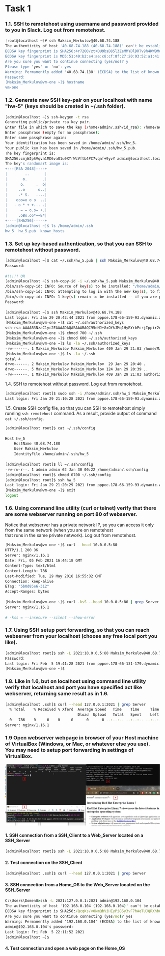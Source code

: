 # Task 1
### 1.1. SSH to remotehost using username and password provided to you in Slack. Log out from remotehost.
```bash
[root@localhost ~]# ssh Maksim_Merkulov@40.68.74.188
The authenticity of host '40.68.74.188 (40.68.74.188)' can't be established.
ECDSA key fingerprint is SHA256:4r72O0/zt+DU9bsD85l3ZeMMYDlDRTv9h4KWBMoekKY.
ECDSA key fingerprint is MD5:51:49:b2:e4:ae:c8:cf:8f:27:20:93:52:a1:41:14:75.
Are you sure you want to continue connecting (yes/no)? y
Please type 'yes' or 'no': yes
Warning: Permanently added '40.68.74.188' (ECDSA) to the list of known hosts.
Password:
[Maksim_Merkulov@vm-one ~]$ hostname
vm-one
```
### 1.2. Generate new SSH key-pair on your localhost with name "hw-5" (keys should be created in ~/.ssh folder).
```bash
[admin@localhost ~]$ ssh-keygen -t rsa
Generating public/private rsa key pair.
Enter file in which to save the key (/home/admin/.ssh/id_rsa): /home/admin/.ssh/hw_5
Enter passphrase (empty for no passphrase):
Enter same passphrase again:
Your identification has been saved in /home/admin/.ssh/hw_5.
Your public key has been saved in /home/admin/.ssh/hw_5.pub.
The key fingerprint is:
SHA256:cmjWJpSVqva1MD6va81u0XYrWcVftb4PC7vqnf+9yvY admin@localhost.localdomain
The key's randomart image is:
+---[RSA 2048]----+
|        ..       |
|       o.       .|
|      o.     .  o|
|     ..o      o..|
|     .* S.   ....|
|    ooo=o o o  ..|
|   . o * + +... .|
|      = = o.o= +.|
|     .oBo.oo*==E*|
+----[SHA256]-----+
[admin@localhost ~]$ ls /home/admin/.ssh
hw_5  hw_5.pub  known_hosts
```
### 1.3. Set up key-based authentication, so that you can SSH to remotehost without password.
```bash
[admin@localhost ~]$ cat ~/.ssh/hw_5.pub | ssh Maksim_Merkulov@40.68.74.188 "mkdir -p ~/.ssh && chmod 0700 ~/.ssh && cat >  ~/.ssh/authorized_keys"
Password:

#!!!!! OR
[admin@localhost ~]$ ssh-copy-id -i ~/.ssh/hw_5.pub Maksim_Merkulov@40.68.74.188
/bin/ssh-copy-id: INFO: Source of key(s) to be installed: "/home/admin/.ssh/hw_5.pub"
/bin/ssh-copy-id: INFO: attempting to log in with the new key(s), to filter out any that are already installed
/bin/ssh-copy-id: INFO: 1 key(s) remain to be installed -- if you are prompted now it is to install the new keys
Password:

[admin@localhost ~]$ ssh Maksim_Merkulov@40.68.74.188                                                      Password:
Last login: Fri Jan 29 20:42:44 2021 from pppoe.178-66-159-93.dynamic.avangarddsl.ru
[Maksim_Merkulov@vm-one ~]$ cat ~/.ssh/authorized_keys
ssh-rsa AAAAB3NzaC1yc2EAAAADAQABAAABAQC95eNJ+8xOYkJMq1HyRYrbPcrjIppir2oHxU+CvAdlBmXIgGMPAZ3ihgapWy8wG1EpPIoFrIl9QxhxKXv2NlrsD5n7cBFpJBx7qcuUE0QulUZJwGs6Ie92/ET8oPiZRtkGDMj9UXjW4yj+hW+aHv5iY0n1fs6HszKArOL6TWXc1Jw39vT28RwKfP1Z2HK3xNerjTt7i06qU4GasxMJEVUqCxz0qeLipPYhDj/uOWTmi6stUYO6IpdOSgCBGF6eEih2WmKCin8NAYEJ7iAyBoOMAfp2Ey3smyGsvnYMwu4yDVGcJYns+jstmdZ1t23jLLXyVC2YxIygGjRscpw/c/0X admin@localhost.localdomain
[Maksim_Merkulov@vm-one ~]$ chmod 700 ~/.ssh
[Maksim_Merkulov@vm-one ~]$ chmod 600 ~/.ssh/authorized_keys
[Maksim_Merkulov@vm-one ~]$ ls -la ~/.ssh/authorized_keys
-rw-------. 1 Maksim_Merkulov Maksim_Merkulov 409 Jan 29 21:03 /home/Maksim_Merkulov/.ssh/authorized_keys
[Maksim_Merkulov@vm-one ~]$ ls -la ~/.ssh
total 4
drwx------. 2 Maksim_Merkulov Maksim_Merkulov  29 Jan 29 20:40 .
drwx------. 5 Maksim_Merkulov Maksim_Merkulov 124 Jan 29 20:39 ..
-rw-------. 1 Maksim_Merkulov Maksim_Merkulov 409 Jan 29 21:03 authorized_keys
```
1.4. SSH to remotehost without password. Log out from remotehost.
```bash
[admin@localhost root]$ sudo ssh -i /home/admin/.ssh/hw_5 Maksim_Merkulov@40.68.74.188
Last login: Fri Jan 29 21:10:28 2021 from pppoe.178-66-159-93.dynamic.avangarddsl.ru
```
1.5. Create SSH config file, so that you can SSH to remotehost simply running `ssh remotehost` command. As a result, provide output of command `cat ~/.ssh/config`.
```bash
[admin@localhost root]$ cat ~/.ssh/config

Host hw_5
    HostName 40.68.74.188
    User Maksim_Merkulov
    IdentityFile /home/admin/.ssh/hw_5

[admin@localhost root]$ ll ~/.ssh/config
-rw-rw-r--. 1 admin admin 62 Jan 30 00:22 /home/admin/.ssh/config
[admin@localhost root]$ chmod 0700 ~/.ssh/config
[admin@localhost root]$ ssh hw_5
Last login: Fri Jan 29 21:20:29 2021 from pppoe.178-66-159-93.dynamic.avangarddsl.ru
[Maksim_Merkulov@vm-one ~]$ exit
logout

```
### 1.6. Using command line utility (curl or telnet) verify that there are some webserver running on port 80 of webserver.  
Notice that webserver has a private network IP, so you can access it only from the same network (when you are on remotehost  
that runs in the same private network). Log out from remotehost.
```bash
[Maksim_Merkulov@vm-one ~]$ curl --head 10.0.0.5:80
HTTP/1.1 200 OK
Server: nginx/1.16.1
Date: Fri, 05 Feb 2021 16:44:18 GMT
Content-Type: text/html
Content-Length: 786
Last-Modified: Tue, 29 May 2018 16:55:02 GMT
Connection: keep-alive
ETag: "5b0d85e6-312"
Accept-Ranges: bytes

[Maksim_Merkulov@vm-one ~]$ curl -ksS --head 10.0.0.5:80 | grep Server
Server: nginx/1.16.1

# -kss = --insecure --silent --show-error
```
### 1.7. Using SSH setup port forwarding, so that you can reach webserver from your localhost (choose any free local port you like).
```bash
[admin@localhost root]$ ssh -L 2021:10.0.0.5:80 Maksim_Merkulov@40.68.74.188
Password:
Last login: Fri Feb  5 19:41:28 2021 from pppoe.178-66-131-179.dynamic.avangarddsl.ru
[Maksim_Merkulov@vm-one ~]$
```
### 1.8. Like in 1.6, but on localhost using command line utility verify that localhost and port you have specified act like webserver, returning same result as in 1.6.
```bash
[admin@localhost .ssh]$ curl --head 127.0.0.1:2021 | grep Server
  % Total    % Received % Xferd  Average Speed   Time    Time     Time  Current
                                 Dload  Upload   Total   Spent    Left  Speed
  0   786    0     0    0     0      0      0 --:--:-- --:--:-- --:--:--     0
Server: nginx/1.16.1
```
### 1.9 Open webserver webpage in browser of your Host machine of VirtualBox (Windows, or Mac, or whatever else you use). You may need to setup port forwarding in settings of VirtualBox.
![5_1_9_Test_Forwarding_to_HomeOS](/images/5_1_9_network_test.jpg)
#### 1. SSH connection from a SSH_Client to a Web_Server located on a SSH_Server
```bash
[admin@localhost root]$ ssh -L 2021:10.0.0.5:80 Maksim_Merkulov@40.68.74.188
```
#### 2. Test connection on the SSH_Client
```bash
[admin@localhost .ssh]$ curl --head 127.0.0.1:2021 | grep Server
```
#### 3. SSH connection from a Home_OS to the Web_Server located on the SSH_Server
```cmd
C:\Users\Domen0>ssh -L 2021:127.0.0.1:2021 admin@192.168.0.104
The authenticity of host '192.168.0.104 (192.168.0.104)' can't be established.
ECDSA key fingerprint is SHA256:/QcqKs/v0NmQbViHEyPi8Sy3vF7hAeTUJQRXhb8Jn5E.
Are you sure you want to continue connecting (yes/no)? yes
Warning: Permanently added '192.168.0.104' (ECDSA) to the list of known hosts.
admin@192.168.0.104's password:
Last login: Fri Feb  5 22:11:52 2021
[admin@localhost ~]$
```
#### 4. Test connection and open a web page on the Home_OS

